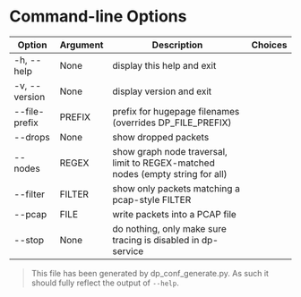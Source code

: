 # Command-line Options

| Option | Argument | Description | Choices |
|--------|----------|-------------|---------|
| -h, --help | None | display this help and exit |  |
| -v, --version | None | display version and exit |  |
| --file-prefix | PREFIX | prefix for hugepage filenames (overrides DP_FILE_PREFIX) |  |
| --drops | None | show dropped packets |  |
| --nodes | REGEX | show graph node traversal, limit to REGEX-matched nodes (empty string for all) |  |
| --filter | FILTER | show only packets matching a pcap-style FILTER |  |
| --pcap | FILE | write packets into a PCAP file |  |
| --stop | None | do nothing, only make sure tracing is disabled in dp-service |  |

> This file has been generated by dp_conf_generate.py. As such it should fully reflect the output of `--help`.

